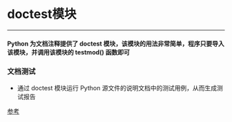 # doctest模块
___
#### Python 为文档注释提供了 doctest 模块，该模块的用法非常简单，程序只要导入该模块，并调用该模块的 testmod() 函数即可

### 文档测试

* 通过 doctest 模块运行 Python 源文件的说明文档中的测试用例，从而生成测试报告

[参考](http://c.biancheng.net/view/2676.html)
